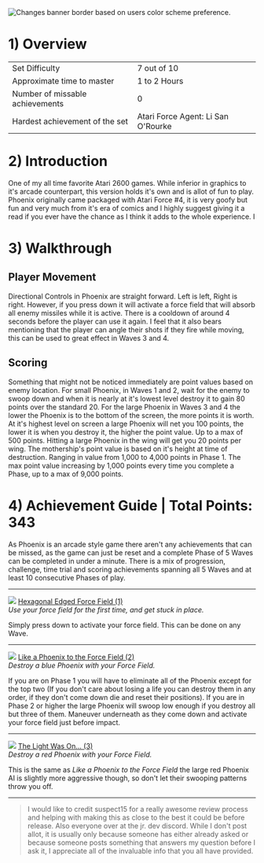 <picture>
  <source media="(prefers-color-scheme: dark)" srcset="https://github.com/RetroAchievements/guides/assets/135405178/b41ce83d-812f-4e8a-bc5c-98cab1acc102">
  <source media="(prefers-color-scheme: light)" srcset="https://github.com/RetroAchievements/guides/assets/135405178/f61104ec-9442-4987-972e-9317e275eaa8">
  <img alt="Changes banner border based on users color scheme preference." src="https://github.com/RetroAchievements/guides/assets/135405178/b41ce83d-812f-4e8a-bc5c-98cab1acc102">
</picture>

# 1) Overview


|   |   |
|:--|:--|
|Set Difficulty|7 out of 10|
|Approximate time to master|1 to 2 Hours|
|Number of missable achievements|0|
|Hardest achievement of the set|Atari Force Agent: Li San O'Rourke|

# 2) Introduction

One of my all time favorite Atari 2600 games. While inferior in graphics to it's arcade counterpart, this version holds it's own and is allot of fun to play. Phoenix originally came packaged with Atari Force #4, it is very goofy but fun and very much from it's era of comics and I highly suggest giving it a read if you ever have the chance as I think it adds to the whole experience. I 

# 3) Walkthrough

## **Player Movement**
Directional Controls in Phoenix are straight forward. Left is left, Right is right. However, if you press down it will activate a force field that will absorb all enemy missiles while it is active. There is a cooldown of around 4 seconds before the player can use it again. I feel that it also bears mentioning that the player can angle their shots if they fire while moving, this can be used to great effect in Waves 3 and 4.

## **Scoring**
Something that might not be noticed immediately are point values based on enemy location. For small Phoenix, in Waves 1 and 2, wait for the enemy to swoop down and when it is nearly at it's lowest level destroy it to gain 80 points over the standard 20. For the large Phoenix in Waves 3 and 4 the lower the Phoenix is to the bottom of the screen, the more points it is worth. At it's highest level on screen a large Phoenix will net you 100 points, the lower it is when you destroy it, the higher the point value. Up to a max of 500 points. Hitting a large Phoenix in the wing will get you 20 points per wing. The mothership's point value is based on it's height at time of destruction. Ranging in value from  1,000 to 4,000 points in Phase 1. The max point value increasing by 1,000 points every time you complete a Phase, up to a max of 9,000 points.

# 4) Achievement Guide | **Total Points: 343**

As Phoenix is an arcade style game there aren't any achievements that can be missed, as the game can just be reset and a complete Phase of 5 Waves can be completed in under a minute. There is a mix of progression, challenge, time trial and scoring achievements spanning all 5 Waves and at least 10 consecutive Phases of play.

***

![](https://media.retroachievements.org/Badge/338282.png) [Hexagonal Edged Force Field (1)](https://retroachievements.org/achievement/305434)  
_Use your force field for the first time, and get stuck in place._

Simply press down to activate your force field. This can be done on any Wave.

***


![](https://media.retroachievements.org/Badge/338297.png) [Like a Phoenix to the Force Field (2)](https://retroachievements.org/achievement/305449)  
_Destroy a blue Phoenix with your Force Field._

If you are on Phase 1 you will have to eliminate all of the Phoenix except for the top two (If you don't care about losing a life you can destroy them in any order, if they don't come down die and reset their positions). If you are in Phase 2 or higher the large Phoenix will swoop low enough if you destroy all but three of them. Maneuver underneath as they come down and activate your force field just before impact.

***

![](https://media.retroachievements.org/Badge/338300.png) [The Light Was On... (3)](https://retroachievements.org/achievement/305449)  
_Destroy a red Phoenix with your Force Field._

This is the same as _Like a Phoenix to the Force Field_ the large red Phoenix AI is slightly more aggressive though, so don't let their swooping patterns throw you off.

***



> I would like to credit suspect15 for a really awesome review process and helping with making this as close to the best it could be before release. Also everyone over at the jr. dev discord. While I don't post allot, it is usually only because someone has either already asked or because someone posts something that answers my question before I ask it, I appreciate all of the invaluable info that you all have provided.